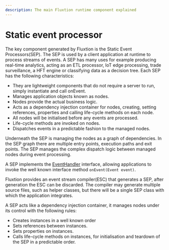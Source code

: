 ```yaml
---
description: The main Fluxtion runtime component explained
---
```


# Static event processor

The key component generated by Fluxtion is the Static Event Processors\(SEP\). The SEP is used by a client application at runtime to process streams of events. A SEP has many uses for example producing real-time analytics, acting as an ETL processor, IoT edge processing, trade surveillance, a HFT engine or classifying data as a decision tree. Each SEP has the following characteristics:

* They are lightweight components that do not require a server to run, simply instantiate and call onEvent.
* Manages application objects known as nodes.
* Nodes provide the actual business logic.
* Acts as a dependency injection container for nodes, creating, setting references, properties and calling life-cycle methods on each node.
* All nodes will be initialised before any events are processed.
* Life-cycle methods are invoked on nodes.
* Dispatches events in a predictable fashion to the managed nodes.

Underneath the SEP is managing the nodes as a graph of dependencies. In the SEP graph there are multiple entry points, execution paths and exit points. The SEP manages the complex dispatch logic between managed nodes during event processing. 

 A SEP implements the [EventHandler](https://github.com/v12technology/fluxtion/blob/master/api/src/main/java/com/fluxtion/runtime/lifecycle/EventHandler.java) interface, allowing applications to invoke the well known interface method `onEvent(Event event)`.

 Fluxtion provides an event stream compiler\(ESC\) that generates a SEP, after generation the ESC  can be discarded. The compiler may generate multiple source files, such as helper classes, but there will be a single SEP class with which the application integrates.  

A SEP acts like a dependency injection container, it manages nodes under its control with the following rules:

* Creates instances in a well known order
* Sets references between instances.
* Sets properties on instances.
* Calls life-cycle methods on instances, for initialisation and teardown of the SEP in a predictable order.



